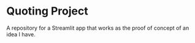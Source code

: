 # Quoting Project
A repository for a Streamlit app that works as the proof of concept of an idea I have.


